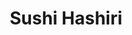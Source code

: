 ---
layout: place
title: "Sushi Hashiri"
permalink: /california/san-francisco/sushi-hashiri.html
stateAbbr: CA
stateName: California
cityName: San Francisco
place_id: ChIJhSGf1oWAhYARAMBHjcaw_RI
photos:
  - name: >-
      places/ChIJhSGf1oWAhYARAMBHjcaw_RI/photos/AeeoHcLS6ayp-CsZb0fRbCTHr7qZtoBvJqMQcZosVGhep1uY4ZK0ynXy2-hOmRb9qd3Tlt1tL7nF3CnYS6NpdGi2s64NVJzZLYdDHHZmt0swN1l-fl7R3D1IZvg-GfHbFYU93_8UMZZq5pJbKRDYSvTDu358JSyvPYBmPMtlpOUOdDNE1BtS5JVqXGeXehEvzWey0KbI2uQQIS4MeJ-Kv-tQmNSzjwx8iwHUZwznAofuG3S-B2PaSmkqotc_HiYIpNcezOZ8LZsmkySsXOVocKB0grAWMKkVkG4Oem3Gq8XBMNgopw
    widthPx: 1054
    heightPx: 560
    authorAttributions:
      - displayName: Sushi Hashiri
        uri: https://maps.google.com/maps/contrib/116781752945633144811
        photoUri: >-
          https://lh3.googleusercontent.com/a-/ALV-UjVih0AVDC83qJWtimkUlBW3LcKZvHvxNSLRuJD5Azhn3wxT03i0=s100-p-k-no-mo
    flagContentUri: >-
      https://www.google.com/local/imagery/report/?cb_client=maps_api_places.places_api&image_key=!1e10!2sAF1QipPKIlwRHsB8aj6EQRGIihv00RFTUUI8as-aosmG&hl=en-US
    googleMapsUri: >-
      https://www.google.com/maps/place//data=!3m4!1e2!3m2!1sAF1QipPKIlwRHsB8aj6EQRGIihv00RFTUUI8as-aosmG!2e10!4m2!3m1!1s0x80858085d69f2185:0x12fdb0c68d47c000
  - name: >-
      places/ChIJhSGf1oWAhYARAMBHjcaw_RI/photos/AeeoHcIFOTsSIg6Yx_9OA6f5lJrvRlpW6mOxwKlLrRARhju1iwS7qDK81Az148EI_kgyHpYq4Xk_DqUQF_faCuNKafkcw0Wi9RSSa8bNaREM2y0gU-Bu3ZICe_7JKJJY606VhYiLlREf1r0EO7YWfvPj8jwqFkWAIcFV429hbNSrv1IUv83LoueJRRBXkV30kBQGxQ7nGjuVhQDEgKR6RwjLWgPbyc9fpRVLXJlQhBW1S24B4W-DMqR1ThBssEcJR9qTzkRTxiBP71csb538do7GS5wbIaqwhq6Lf8CFuTD4Qe54GQ
    widthPx: 3264
    heightPx: 2448
    authorAttributions:
      - displayName: Sushi Hashiri
        uri: https://maps.google.com/maps/contrib/116781752945633144811
        photoUri: >-
          https://lh3.googleusercontent.com/a-/ALV-UjVih0AVDC83qJWtimkUlBW3LcKZvHvxNSLRuJD5Azhn3wxT03i0=s100-p-k-no-mo
    flagContentUri: >-
      https://www.google.com/local/imagery/report/?cb_client=maps_api_places.places_api&image_key=!1e10!2sAF1QipPxHjIBvRc-u2wdTtUH8Vp2cLljOMhteFCIypK2&hl=en-US
    googleMapsUri: >-
      https://www.google.com/maps/place//data=!3m4!1e2!3m2!1sAF1QipPxHjIBvRc-u2wdTtUH8Vp2cLljOMhteFCIypK2!2e10!4m2!3m1!1s0x80858085d69f2185:0x12fdb0c68d47c000
  - name: >-
      places/ChIJhSGf1oWAhYARAMBHjcaw_RI/photos/AeeoHcJjYqaLNfDjdakWK1aRueGsyJBOAqZWFLm7THLfdX9djMW4pnW1Adz4GVTCwg62EIA6j6CuYA2A3TOAhq5qrsEqLlSJVtsOKhjMysJEJREHnQPKuH0_QSbpMKbx9LFUl1cuq_6rqW0wvmaKcCtoTWpQqLlF9rYwpNezNHi5NjK70pYbrqEF0Tr5ifVfRkKt0jYtOpbkh3zDLdjzPTVYcyPsh1GcA8HXHTQ922iwpSxPkY-tfuqL2-IYaBmNThBtnJ4gLLn7gahOy_ZbCbZ_NolCqsZhI0ZFdqiUqv4HhYGrtw
    widthPx: 941
    heightPx: 800
    authorAttributions:
      - displayName: Sushi Hashiri
        uri: https://maps.google.com/maps/contrib/116781752945633144811
        photoUri: >-
          https://lh3.googleusercontent.com/a-/ALV-UjVih0AVDC83qJWtimkUlBW3LcKZvHvxNSLRuJD5Azhn3wxT03i0=s100-p-k-no-mo
    flagContentUri: >-
      https://www.google.com/local/imagery/report/?cb_client=maps_api_places.places_api&image_key=!1e10!2sAF1QipOeBG0F5tf78CrXDIrFP5nGvp6v1BB8FoJn1qEs&hl=en-US
    googleMapsUri: >-
      https://www.google.com/maps/place//data=!3m4!1e2!3m2!1sAF1QipOeBG0F5tf78CrXDIrFP5nGvp6v1BB8FoJn1qEs!2e10!4m2!3m1!1s0x80858085d69f2185:0x12fdb0c68d47c000
  - name: >-
      places/ChIJhSGf1oWAhYARAMBHjcaw_RI/photos/AeeoHcIUcS5mtfO5XkPDfgVc_8J868z4Mc2mGZLsO8eo2_ZDH9z3-sYvH7pv-bpUMUeF8m4bn6DGLDKJb7ablFsCusACA8b4StwJre0g_4weQElz9MqCpxN1WBtgaGYMhZEGhnz1UPpDYm0-xMcdjw3NXpPpsqFJgGKHoIAPHMfi0xJjySr74mMJqBgr4bRcwwi8-9xgt7Zi7_BJyFYF3IDQztKfwm6g-aijmYAkHR8wLIHzxiXsnNLK-pUs7HmB66qGMTt_vCBNb-N0RSDIW9bCo05XOERPQgQKS5ALNOwynJoBQ8hZwKQG3-70gxGCl8_OeG9I4b3vYHX_e47a4eOBi3wtrmMOc_ndRRCb2_dOLNsMzhEkuU_Q_mOVcixDhVRRRYsNZSpnei-6VgKEFHChn1uUut-nA7B9SzEpQUmx1j1WigZV
    widthPx: 4032
    heightPx: 3024
    authorAttributions:
      - displayName: Stephen Lau
        uri: https://maps.google.com/maps/contrib/118343182830485155505
        photoUri: >-
          https://lh3.googleusercontent.com/a-/ALV-UjWKOjl5i2uaobMgOkTX6CmpxySsH24WuONeIORnmNNuLEoE6wDAAA=s100-p-k-no-mo
    flagContentUri: >-
      https://www.google.com/local/imagery/report/?cb_client=maps_api_places.places_api&image_key=!1e10!2sCIHM0ogKEICAgICzy7ThuQE&hl=en-US
    googleMapsUri: >-
      https://www.google.com/maps/place//data=!3m4!1e2!3m2!1sCIHM0ogKEICAgICzy7ThuQE!2e10!4m2!3m1!1s0x80858085d69f2185:0x12fdb0c68d47c000
  - name: >-
      places/ChIJhSGf1oWAhYARAMBHjcaw_RI/photos/AeeoHcLvO3E9S0xRifEbAxNcYfZuBbgnJTTVgs5mVW5NHdIiQ_91AGi8g0u4kEb6qNkwKqQA1pGhyHZXfwXYxd_lb9VrLcGCO_i68XiWT3QnNR6CdchDJcpXOj7EtP_jfdmMWPk0rJzo3Ycw23hANsJv7tMKHs3S582y-CGcIS-Nfm-PwUqaOBFbFTyH9BkiSW_vvSH2mlLIb_TViwu1vz-Bnry__GMhrGqDoK5cbVt0tjQXvxUa6A9Ev4pfaD5aFHy5uiyP8yyU13FXk7sltl4YLZemp29Iv-1iM2yOu9EAZUT76p46aAf5eXJW0Md2IEqtYg5n12zRKzGH3zvq544BFJJm1di33NvpkWxas0aFKYxfw66pRkHODnsqDmh3qLbsRgQYcmuSpjPEHL84d3RZpXf3z7CZj5V8O_DYYzDUwV3KwR0
    widthPx: 1536
    heightPx: 2048
    authorAttributions:
      - displayName: Seong Woo Han
        uri: https://maps.google.com/maps/contrib/105508151894759183106
        photoUri: >-
          https://lh3.googleusercontent.com/a/ACg8ocJbKE9_xizGr2UwZNo5Zf9esACmWVGoz8A6kcgmWnx2WZquY-MY=s100-p-k-no-mo
    flagContentUri: >-
      https://www.google.com/local/imagery/report/?cb_client=maps_api_places.places_api&image_key=!1e10!2sCIHM0ogKEICAgMCQlLGRjgE&hl=en-US
    googleMapsUri: >-
      https://www.google.com/maps/place//data=!3m4!1e2!3m2!1sCIHM0ogKEICAgMCQlLGRjgE!2e10!4m2!3m1!1s0x80858085d69f2185:0x12fdb0c68d47c000
  - name: >-
      places/ChIJhSGf1oWAhYARAMBHjcaw_RI/photos/AeeoHcJ4cNWLYDK5Ny5xW-kJi7pgOzMP1yZDsoeFy0T_DGsDA4Ky1vEDAldzaNf7z9acTIe6waNcUp0KFj_rrjkz4xMMr7DllwFbGVYazVpfjj9jvergqANUHskYpPAZLE5GEq30IFCFxXffmvH5mUnd-GFmZQZI0RxecjZzTp3SgbPJJTdEgOZCgOFJF1gPlV3R6CONPlwV-aXldGfZHl42AmPWAzHCn4rf8R0G_wDTPrGmJ47yGDsaEGgZd17LjNvJxiLebLkWoFYyh__hWyILaW4U3jc6dzp9X00ztNgcM8kyUjv6bLKcWRYkcZN13qAlPEDZQhB7DZwPADvI-d92_uoG_xKnUjtYkyRKcIQ_DeTDKNWM41d3djVWyYVlXXQLIsL1Gz85jPdfRrm9QFw8Snwf3A_0lhkCnpzAY8LHsHDu5CE
    widthPx: 3024
    heightPx: 4032
    authorAttributions:
      - displayName: Andrew de la Rosa
        uri: https://maps.google.com/maps/contrib/103553458314396703817
        photoUri: >-
          https://lh3.googleusercontent.com/a/ACg8ocK7k_OIXQ2z_qhww6bVrccGUPEQ_f7vthd0eH4dcQivu_oT=s100-p-k-no-mo
    flagContentUri: >-
      https://www.google.com/local/imagery/report/?cb_client=maps_api_places.places_api&image_key=!1e10!2sCIHM0ogKEICAgIDZ6tXUxAE&hl=en-US
    googleMapsUri: >-
      https://www.google.com/maps/place//data=!3m4!1e2!3m2!1sCIHM0ogKEICAgIDZ6tXUxAE!2e10!4m2!3m1!1s0x80858085d69f2185:0x12fdb0c68d47c000
  - name: >-
      places/ChIJhSGf1oWAhYARAMBHjcaw_RI/photos/AeeoHcLYG7-VkVeGBHIsSkpBmSEjLCGaqmL9hgpmjV_oHKB3-0xN_S0oZjJ6QmFL4QV7T_qeJ92d3flNMCe8X0Sf848jPVzBDo9PFZQ1EtNFQ3y1E_R-bwo6zYZ1SaVkjLb6PoznZy3nvKf8YPMtW3JQeEUbNxNzv0V1u1oYU9g13-b9kilxJKIQb5TtrpREv_G6KdrKfJo9wtW_EDMyHfxwrxojhkB9HVrUxg4b4stC_ZvHtjZcdZe33YV2U5WFYDLXdJdsKw4Izcle9geHdPQKzxPsmer7c884Fb9s4RrZoscb9jnG7xhskgU1sL11lKm-fDBZxc6NmYLK4tbzmdBkRbt70xXKw2Jq5NZj-wfo-CUs3PJnM8QM0wThE5sa-liRrC5jyRWhfbA2ZM3uog64bGsd260Xkxuqo2DP-kGMVdXQKcO5
    widthPx: 1222
    heightPx: 1222
    authorAttributions:
      - displayName: Junhee Park
        uri: https://maps.google.com/maps/contrib/108412999101211083906
        photoUri: >-
          https://lh3.googleusercontent.com/a-/ALV-UjWAVHCmFLWV1YUo8nfWsIAL7L4HanAtk41mg92OKYUqecnf2M2K=s100-p-k-no-mo
    flagContentUri: >-
      https://www.google.com/local/imagery/report/?cb_client=maps_api_places.places_api&image_key=!1e10!2sCIHM0ogKEICAgIDnnvz9_QE&hl=en-US
    googleMapsUri: >-
      https://www.google.com/maps/place//data=!3m4!1e2!3m2!1sCIHM0ogKEICAgIDnnvz9_QE!2e10!4m2!3m1!1s0x80858085d69f2185:0x12fdb0c68d47c000
  - name: >-
      places/ChIJhSGf1oWAhYARAMBHjcaw_RI/photos/AeeoHcK7zJPkQNLkwmP_WaGX-RwuZ_Vceh3LPB42HBWl2yumTczzWUTlXnUP1_gWqxwwGn7IE_I75HU1YLN2PVLk-TVI5VMHBWiQ81s7652jUL9zjN8Rid6w_YnL1TmMayDamv4qv5Stma_i9msSMKbX5m_U0U4bNLoKloNEXN_Qu1TvxOPS8Ej2KewZJ-5Ko2LXAojukoYoQoBPBqBD-crlYGIKPkTHkYNOnkp5hcp0fIPFrCbDNpQcWlmVg4kKtOVALgcvqsPLscVtfnHGtYm07lUJJ0RZUYK9PmRrp3hX1ElRY5yiQc_-g8XS_dVlLMM1lFp34qG8D_eu9M213roxtlOSQRyskO8NBco5bMVrjD9fGQQSa3-cT1T4wuxm64b6VX7E7fMydPn4qgYVv0DUXEYaUtwwRs7kobF0mOiulUZdSP8
    widthPx: 4032
    heightPx: 3024
    authorAttributions:
      - displayName: Stephen Lau
        uri: https://maps.google.com/maps/contrib/118343182830485155505
        photoUri: >-
          https://lh3.googleusercontent.com/a-/ALV-UjWKOjl5i2uaobMgOkTX6CmpxySsH24WuONeIORnmNNuLEoE6wDAAA=s100-p-k-no-mo
    flagContentUri: >-
      https://www.google.com/local/imagery/report/?cb_client=maps_api_places.places_api&image_key=!1e10!2sCIHM0ogKEICAgICzy7ThhQE&hl=en-US
    googleMapsUri: >-
      https://www.google.com/maps/place//data=!3m4!1e2!3m2!1sCIHM0ogKEICAgICzy7ThhQE!2e10!4m2!3m1!1s0x80858085d69f2185:0x12fdb0c68d47c000
  - name: >-
      places/ChIJhSGf1oWAhYARAMBHjcaw_RI/photos/AeeoHcJz_JwRQx_07HreLnAZ5S3-1Q-BReD1xUAbkS1kB9MkuGUWuJFdkyPmIzblenOCqeTuI0tEn2Fsv637q0xO2tyWyJLOJJ3A69KiVgPWvrzSh79r2RCKELuTMz-QfZ5KBd49dbumVKw3BLFeDCUE5SaMjIhKqX-zNHgBkXTOA39OBC4HmE0y4q9cqFws34JeFJHU-y4gXgG9uC5-HYkt7t9w-CH-tVhh86lFXqUU5JwmBmEyNvY-sLB84-nBQHoxA1hmI6Mr_9iqu3BE6AM79WJPowUeBDJJWRWFwt3nZvsWXetIgu_02ckHy_M0p4U69xNhdyeJScQy73jFEuPZW0cK7hiEH_qK6L9kFqBEOQAppyxuPQykuO8htH-vgRd7t6tYvF0Y3FcmGG0OZqaDpzuUAAfmFhHFVMH0IoOJ6W0ypVmG
    widthPx: 4032
    heightPx: 3024
    authorAttributions:
      - displayName: Tina Davis
        uri: https://maps.google.com/maps/contrib/115573722417144468763
        photoUri: >-
          https://lh3.googleusercontent.com/a-/ALV-UjVKIE98JmnF1lITUUto_a6FK7AajRnEk-v2KShNrJx0ULk2HcRv=s100-p-k-no-mo
    flagContentUri: >-
      https://www.google.com/local/imagery/report/?cb_client=maps_api_places.places_api&image_key=!1e10!2sCIHM0ogKEICAgICcsu2EmwE&hl=en-US
    googleMapsUri: >-
      https://www.google.com/maps/place//data=!3m4!1e2!3m2!1sCIHM0ogKEICAgICcsu2EmwE!2e10!4m2!3m1!1s0x80858085d69f2185:0x12fdb0c68d47c000
  - name: >-
      places/ChIJhSGf1oWAhYARAMBHjcaw_RI/photos/AeeoHcIMTwtgYw-1TOF4MDVyIPiPFvnLxZ7E3YulUvSt-8tn0VTEQfOMq536M9YMNt0-hwsYojXmRlCxCX9LMByNt9waHGhHkb8F_hiF4nCuRAXoWcpP0kKuoHl-OohV30Iil0VRGYRw1q1d7MoYRykb3C7ed2tVbT1Nxq7tLoKyy1AxFtscdEKCoC2CsPohzR0vVtZKYke-yNQSvZMvlecQp3vA0ZSiTobqmqSLQVBZciOF96MAXUKJpWNYewy62TheQSPEcOWAs63uYjys-zciK7NbB4s1bAQcDYJ2BsFTnuA9Yp1QXjT4gAc7QX_Aai6Xmh84vM0KGQkXUhTu2MMdRxEBR6VAcsgZzqJ9ICy9L5xktDS-L6P5CFy7wkas5Gm-QxZJcXq90wiUqT6MHsJWUGazoUTKrOal6H89qn4O1Pn3H8th
    widthPx: 2647
    heightPx: 3798
    authorAttributions:
      - displayName: Junhee Park
        uri: https://maps.google.com/maps/contrib/108412999101211083906
        photoUri: >-
          https://lh3.googleusercontent.com/a-/ALV-UjWAVHCmFLWV1YUo8nfWsIAL7L4HanAtk41mg92OKYUqecnf2M2K=s100-p-k-no-mo
    flagContentUri: >-
      https://www.google.com/local/imagery/report/?cb_client=maps_api_places.places_api&image_key=!1e10!2sCIHM0ogKEICAgIDnnvz9zQE&hl=en-US
    googleMapsUri: >-
      https://www.google.com/maps/place//data=!3m4!1e2!3m2!1sCIHM0ogKEICAgIDnnvz9zQE!2e10!4m2!3m1!1s0x80858085d69f2185:0x12fdb0c68d47c000
address: 4 Mint Plaza, San Francisco, CA 94103, USA
street: 4 Mint Plaza
city: San Francisco
state: CA
zip: '94103'
country: USA
neighborhood: Mid-Market
latitude: '37.783083'
longitude: '-122.407712'
accessibility_options:
  wheelchairAccessibleEntrance: true
  wheelchairAccessibleRestroom: true
  wheelchairAccessibleSeating: true
business_status: OPERATIONAL
name: Sushi Hashiri
google_maps_links:
  directionsUri: >-
    https://www.google.com/maps/dir//''/data=!4m7!4m6!1m1!4e2!1m2!1m1!1s0x80858085d69f2185:0x12fdb0c68d47c000!3e0
  placeUri: https://maps.google.com/?cid=1368444228610801664
  writeAReviewUri: >-
    https://www.google.com/maps/place//data=!4m3!3m2!1s0x80858085d69f2185:0x12fdb0c68d47c000!12e1
  reviewsUri: >-
    https://www.google.com/maps/place//data=!4m4!3m3!1s0x80858085d69f2185:0x12fdb0c68d47c000!9m1!1b1
  photosUri: >-
    https://www.google.com/maps/place//data=!4m3!3m2!1s0x80858085d69f2185:0x12fdb0c68d47c000!10e5
primary_type: Sushi Restaurant
opening_hours:
  regular: null
  current: null
secondary_opening_hours:
  regular:
    weekdayDescriptions: null
    type: null
  current:
    weekdayDescriptions: null
    type: null
phone: (415) 908-1919
price_level: PRICE_LEVEL_VERY_EXPENSIVE
price_range: $100 &ndash; & up
rating: '4.6'
rating_count: 140
website: http://hashirisf.com/
description: >-
  Highbrow, multicourse Japanese sushi & seasonal mains offered in sleek, modern
  quarters.
reviews:
  - name: >-
      places/ChIJhSGf1oWAhYARAMBHjcaw_RI/reviews/ChdDSUhNMG9nS0VJQ0FnTUNRbk9HaThRRRAB
    relativePublishTimeDescription: a month ago
    rating: 5
    text:
      text: >-
        One of the best sushi restaurant experiences of my life. I came in
        wanting to expand my horizons and try new fish - there wasn't a single
        thing on the menu I didn't love.


        Chef Toshikai Ono is a true artist who prepares all the food and courses
        it out masterfully.


        The hospitality was top notch and I got to enjoy some incredible and
        unique sake presented beautifully In custom glasses.


        Thank you for the amazing experience! I can't wait to come back.
      languageCode: en
    originalText:
      text: >-
        One of the best sushi restaurant experiences of my life. I came in
        wanting to expand my horizons and try new fish - there wasn't a single
        thing on the menu I didn't love.


        Chef Toshikai Ono is a true artist who prepares all the food and courses
        it out masterfully.


        The hospitality was top notch and I got to enjoy some incredible and
        unique sake presented beautifully In custom glasses.


        Thank you for the amazing experience! I can't wait to come back.
      languageCode: en
    authorAttribution:
      displayName: Cal Dhubaib
      uri: https://www.google.com/maps/contrib/102210449478249265531/reviews
      photoUri: >-
        https://lh3.googleusercontent.com/a-/ALV-UjVCqJIitb-PgefEiCrZx2lBrhhHQX7-aWfrJQ975s-KPg75PqpWyw=s128-c0x00000000-cc-rp-mo-ba3
    publishTime: '2025-03-02T20:24:32.566876Z'
    flagContentUri: >-
      https://www.google.com/local/review/rap/report?postId=ChdDSUhNMG9nS0VJQ0FnTUNRbk9HaThRRRAB&d=17924085&t=1
    googleMapsUri: >-
      https://www.google.com/maps/reviews/data=!4m6!14m5!1m4!2m3!1sChdDSUhNMG9nS0VJQ0FnTUNRbk9HaThRRRAB!2m1!1s0x80858085d69f2185:0x12fdb0c68d47c000
  - name: >-
      places/ChIJhSGf1oWAhYARAMBHjcaw_RI/reviews/ChZDSUhNMG9nS0VJQ0FnTUNRbEk2VmFREAE
    relativePublishTimeDescription: a month ago
    rating: 5
    text:
      text: >-
        It was our first wedding anniversary and had the best time here. The
        vibe, the chef, the service, and of course the food were top-notch. I
        would never forget this place and everybody including the chef was very
        respectful and kind to us. Arigato gozaimasu Chef Ono and Sushi Hashiri.
        It was an unforgettable night. Thank you so much for everything.
      languageCode: en
    originalText:
      text: >-
        It was our first wedding anniversary and had the best time here. The
        vibe, the chef, the service, and of course the food were top-notch. I
        would never forget this place and everybody including the chef was very
        respectful and kind to us. Arigato gozaimasu Chef Ono and Sushi Hashiri.
        It was an unforgettable night. Thank you so much for everything.
      languageCode: en
    authorAttribution:
      displayName: Seong Woo Han
      uri: https://www.google.com/maps/contrib/105508151894759183106/reviews
      photoUri: >-
        https://lh3.googleusercontent.com/a/ACg8ocJbKE9_xizGr2UwZNo5Zf9esACmWVGoz8A6kcgmWnx2WZquY-MY=s128-c0x00000000-cc-rp-mo
    publishTime: '2025-03-02T06:24:50.970093Z'
    flagContentUri: >-
      https://www.google.com/local/review/rap/report?postId=ChZDSUhNMG9nS0VJQ0FnTUNRbEk2VmFREAE&d=17924085&t=1
    googleMapsUri: >-
      https://www.google.com/maps/reviews/data=!4m6!14m5!1m4!2m3!1sChZDSUhNMG9nS0VJQ0FnTUNRbEk2VmFREAE!2m1!1s0x80858085d69f2185:0x12fdb0c68d47c000
  - name: >-
      places/ChIJhSGf1oWAhYARAMBHjcaw_RI/reviews/ChZDSUhNMG9nS0VJQ0FnSURubnZ6OURREAE
    relativePublishTimeDescription: 6 months ago
    rating: 5
    text:
      text: >-
        All the dishes were thoughtfully prepared, and I really enjoyed the
        small talk with Chef Ono and fellow customers. I also appreciated that
        they were welcoming to solo diners. The sake pairing was well-curated
        and definitely worth the additional charge, in my opinion. Overall, it
        was a great experience, and I’ll be sure to return when I’m in the area.
      languageCode: en
    originalText:
      text: >-
        All the dishes were thoughtfully prepared, and I really enjoyed the
        small talk with Chef Ono and fellow customers. I also appreciated that
        they were welcoming to solo diners. The sake pairing was well-curated
        and definitely worth the additional charge, in my opinion. Overall, it
        was a great experience, and I’ll be sure to return when I’m in the area.
      languageCode: en
    authorAttribution:
      displayName: Junhee Park
      uri: https://www.google.com/maps/contrib/108412999101211083906/reviews
      photoUri: >-
        https://lh3.googleusercontent.com/a-/ALV-UjWAVHCmFLWV1YUo8nfWsIAL7L4HanAtk41mg92OKYUqecnf2M2K=s128-c0x00000000-cc-rp-mo-ba2
    publishTime: '2024-10-06T04:48:20.050739Z'
    flagContentUri: >-
      https://www.google.com/local/review/rap/report?postId=ChZDSUhNMG9nS0VJQ0FnSURubnZ6OURREAE&d=17924085&t=1
    googleMapsUri: >-
      https://www.google.com/maps/reviews/data=!4m6!14m5!1m4!2m3!1sChZDSUhNMG9nS0VJQ0FnSURubnZ6OURREAE!2m1!1s0x80858085d69f2185:0x12fdb0c68d47c000
  - name: >-
      places/ChIJhSGf1oWAhYARAMBHjcaw_RI/reviews/ChdDSUhNMG9nS0VJQ0FnSUNYZ1l5bHpBRRAB
    relativePublishTimeDescription: 5 months ago
    rating: 5
    text:
      text: >-
        We recently celebrated our birthdays, and it was an unforgettable
        experience. Chef Toshiaki San's attention to detail was incredible--each
        dish was beautifully crafted and delicious.


        Kenichiro San, the host, impressed us with his deep knowledge of sake,
        offering perfect pairings that elevated the meal. We also want to
        mention the new trainee, who took great care of us with her warm and
        attentive service.


        The food, service, and hospitality were top-notch, making it the perfect
        birthday celebration. Highly recommend for anyone looking for a special,
        personalized dining experience!
      languageCode: en
    originalText:
      text: >-
        We recently celebrated our birthdays, and it was an unforgettable
        experience. Chef Toshiaki San's attention to detail was incredible--each
        dish was beautifully crafted and delicious.


        Kenichiro San, the host, impressed us with his deep knowledge of sake,
        offering perfect pairings that elevated the meal. We also want to
        mention the new trainee, who took great care of us with her warm and
        attentive service.


        The food, service, and hospitality were top-notch, making it the perfect
        birthday celebration. Highly recommend for anyone looking for a special,
        personalized dining experience!
      languageCode: en
    authorAttribution:
      displayName: PBite
      uri: https://www.google.com/maps/contrib/109157075352016567838/reviews
      photoUri: >-
        https://lh3.googleusercontent.com/a-/ALV-UjXAgjinEIawTwpEKltUSR3yHAvZwnJDZQ86zWceT3CpeINl7mI=s128-c0x00000000-cc-rp-mo
    publishTime: '2024-10-17T07:13:35.572167Z'
    flagContentUri: >-
      https://www.google.com/local/review/rap/report?postId=ChdDSUhNMG9nS0VJQ0FnSUNYZ1l5bHpBRRAB&d=17924085&t=1
    googleMapsUri: >-
      https://www.google.com/maps/reviews/data=!4m6!14m5!1m4!2m3!1sChdDSUhNMG9nS0VJQ0FnSUNYZ1l5bHpBRRAB!2m1!1s0x80858085d69f2185:0x12fdb0c68d47c000
  - name: >-
      places/ChIJhSGf1oWAhYARAMBHjcaw_RI/reviews/ChdDSUhNMG9nS0VJQ0FnSUN0dU8tbjVRRRAB
    relativePublishTimeDescription: a year ago
    rating: 5
    text:
      text: >-
        Amazing dishes hand prepared by the skilled, world class chef. The host
        was attentive with an extensive knowledge of the dishes, their
        preparation and ingredients’ sources. The setting was elegant and chic,
        decorated with taste and sophistication. I highly recommend this dining
        experience.
      languageCode: en
    originalText:
      text: >-
        Amazing dishes hand prepared by the skilled, world class chef. The host
        was attentive with an extensive knowledge of the dishes, their
        preparation and ingredients’ sources. The setting was elegant and chic,
        decorated with taste and sophistication. I highly recommend this dining
        experience.
      languageCode: en
    authorAttribution:
      displayName: Mitzie G
      uri: https://www.google.com/maps/contrib/105826601985367053687/reviews
      photoUri: >-
        https://lh3.googleusercontent.com/a-/ALV-UjUUpKQVaTtzArsRVKG53usK6mcWMwabLSgn_TeDvcBcbpSd8DztfQ=s128-c0x00000000-cc-rp-mo-ba3
    publishTime: '2024-01-28T21:07:30.820948Z'
    flagContentUri: >-
      https://www.google.com/local/review/rap/report?postId=ChdDSUhNMG9nS0VJQ0FnSUN0dU8tbjVRRRAB&d=17924085&t=1
    googleMapsUri: >-
      https://www.google.com/maps/reviews/data=!4m6!14m5!1m4!2m3!1sChdDSUhNMG9nS0VJQ0FnSUN0dU8tbjVRRRAB!2m1!1s0x80858085d69f2185:0x12fdb0c68d47c000
parking_options: null
payment_options:
  acceptsCreditCards: true
  acceptsDebitCards: true
  acceptsCashOnly: false
  acceptsNfc: true
allow_dogs: null
curbside_pickup: false
delivery: false
dine_in: true
good_for_children: false
good_for_groups: null
good_for_sports: false
live_music: false
menu_for_children: false
outdoor_seating: null
reservable: true
restroom: true
serves_beer: true
serves_breakfast: null
serves_brunch: null
serves_cocktails: null
serves_coffee: false
serves_dinner: true
serves_dessert: true
serves_lunch: null
serves_vegetarian_food: false
serves_wine: true
takeout: null

---